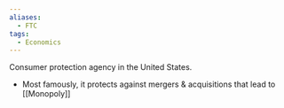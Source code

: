 ```yaml
---
aliases:
  - FTC
tags:
  - Economics
---
```


Consumer protection agency in the United States.
- Most famously, it protects against mergers & acquisitions that lead to [[Monopoly]]
